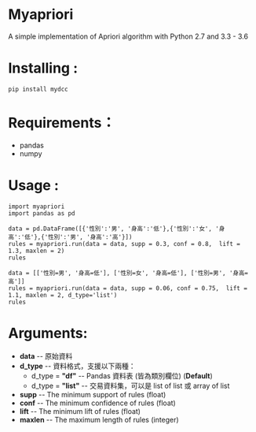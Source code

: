 # Myapriori

A simple implementation of Apriori algorithm with Python 2.7 and 3.3 - 3.6

# Installing :
```
pip install mydcc
```

# Requirements：
* pandas 
* numpy

# Usage :
```
import myapriori
import pandas as pd
```
```
data = pd.DataFrame([{'性別':'男', '身高':'低'},{'性別':'女', '身高':'低'},{'性別':'男', '身高':'高'}])
rules = myapriori.run(data = data, supp = 0.3, conf = 0.8,  lift = 1.3, maxlen = 2)
rules
```
```
data = [['性別=男', '身高=低'], ['性別=女', '身高=低'], ['性別=男', '身高=高']]
rules = myapriori.run(data = data, supp = 0.06, conf = 0.75,  lift = 1.1, maxlen = 2, d_type='list')
rules
```

# Arguments:

* **data** -- 原始資料
* **d_type** -- 資料格式，支援以下兩種：
    * d_type = **"df"**  -- Pandas 資料表 (皆為類別欄位) (**Default**)
    * d_type = **"list"** -- 交易資料集，可以是 list of list 或 array of list 
* **supp** -- The minimum support of rules (float)
* **conf** -- The minimum confidence of rules (float)
* **lift** -- The minimum lift of rules (float)
* **maxlen** -- The maximum length of rules (integer)
